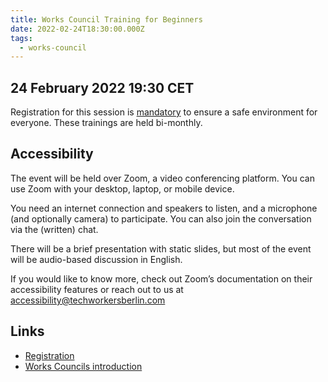 ```yaml
---
title: Works Council Training for Beginners
date: 2022-02-24T18:30:00.000Z
tags:
  - works-council
---
```

## 24 February 2022 19:30 CET

Registration for this session is [mandatory](https://us02web.zoom.us/meeting/register/tZwkdOCpqzopHtAANfj1Tz6_S-JEIw6sosUO) to ensure a safe environment for everyone. These trainings are held bi-monthly. 

## Accessibility

The event will be held over Zoom, a video conferencing platform. You can use Zoom with your desktop, laptop, or mobile device.

You need an internet connection and speakers to listen, and a microphone (and optionally camera) to participate. You can also join the conversation via the (written) chat.

There will be a brief presentation with static slides, but most of the event will be audio-based discussion in English.

If you would like to know more, check out Zoom’s documentation on their accessibility features or reach out to us at accessibility@techworkersberlin.com

## Links

* [Registration](https://us02web.zoom.us/meeting/register/tZwkdOCpqzopHtAANfj1Tz6_S-JEIw6sosUO)
* [Works Councils introduction](https://techworkersberlin.com/works-councils)
